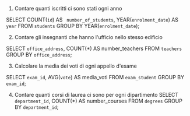 1. Contare quanti iscritti ci sono stati ogni anno

SELECT
COUNT(`id`) AS ` number_of_students`,
YEAR(`enrolment_date`) AS `year`
FROM `students`
GROUP BY YEAR(`enrolment_date`);

2. Contare gli insegnanti che hanno l'ufficio nello stesso edificio

SELECT `office_address`, COUNT(\*) AS number_teachers
FROM `teachers`
GROUP BY `office_address`;

3.  Calcolare la media dei voti di ogni appello d'esame

SELECT `exam_id`, AVG(`vote`) AS media_voti
FROM `exam_student`
GROUP BY `exam_id`;

4.  Contare quanti corsi di laurea ci sono per ogni dipartimento
    SELECT `department_id`, COUNT(\*) AS number_courses
    FROM `degrees`
    GROUP BY `department_id`;
